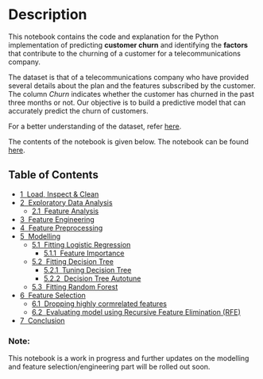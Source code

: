 # Description

This notebook contains the code and explanation for the Python implementation of predicting **customer churn** and identifying the **factors** that contribute to the churning of a customer for a telecommunications company.

The dataset is that of a telecommunications company who have provided several details about the plan and the features subscribed by the customer. The column _Churn_ indicates whether the customer has churned in the past three months or not. Our objective is to build a predictive model that can accurately predict the churn of customers.

For a better understanding of the dataset, refer [here](https://www.kaggle.com/blastchar/telco-customer-churn).

The contents of the notebook is given below. The notebook can be found [here]().

<h2>Table of Contents<span class="tocSkip"></span></h2>
<div class="toc"><ul class="toc-item"><li><span><a href="#Load,-Inspect-&amp;-Clean" data-toc-modified-id="Load,-Inspect-&amp;-Clean-1"><span class="toc-item-num">1&nbsp;&nbsp;</span>Load, Inspect &amp; Clean</a></span></li><li><span><a href="#Exploratory-Data-Analysis" data-toc-modified-id="Exploratory-Data-Analysis-2"><span class="toc-item-num">2&nbsp;&nbsp;</span>Exploratory Data Analysis</a></span><ul class="toc-item"><li><span><a href="#Feature-Analysis" data-toc-modified-id="Feature-Analysis-2.1"><span class="toc-item-num">2.1&nbsp;&nbsp;</span>Feature Analysis</a></span></li></ul></li><li><span><a href="#Feature-Engineering" data-toc-modified-id="Feature-Engineering-3"><span class="toc-item-num">3&nbsp;&nbsp;</span>Feature Engineering</a></span></li><li><span><a href="#Feature-Preprocessing" data-toc-modified-id="Feature-Preprocessing-4"><span class="toc-item-num">4&nbsp;&nbsp;</span>Feature Preprocessing</a></span></li><li><span><a href="#Modelling" data-toc-modified-id="Modelling-5"><span class="toc-item-num">5&nbsp;&nbsp;</span>Modelling</a></span><ul class="toc-item"><li><span><a href="#Fitting-Logistic-Regression" data-toc-modified-id="Fitting-Logistic-Regression-5.1"><span class="toc-item-num">5.1&nbsp;&nbsp;</span>Fitting Logistic Regression</a></span><ul class="toc-item"><li><span><a href="#Feature-Importance" data-toc-modified-id="Feature-Importance-5.1.1"><span class="toc-item-num">5.1.1&nbsp;&nbsp;</span>Feature Importance</a></span></li></ul></li><li><span><a href="#Fitting-Decision-Tree" data-toc-modified-id="Fitting-Decision-Tree-5.2"><span class="toc-item-num">5.2&nbsp;&nbsp;</span>Fitting Decision Tree</a></span><ul class="toc-item"><li><span><a href="#Tuning-Decision-Tree" data-toc-modified-id="Tuning-Decision-Tree-5.2.1"><span class="toc-item-num">5.2.1&nbsp;&nbsp;</span>Tuning Decision Tree</a></span></li><li><span><a href="#Decision-Tree-Autotune" data-toc-modified-id="Decision-Tree-Autotune-5.2.2"><span class="toc-item-num">5.2.2&nbsp;&nbsp;</span>Decision Tree Autotune</a></span></li></ul></li><li><span><a href="#Fitting-Random-Forest" data-toc-modified-id="Fitting-Random-Forest-5.3"><span class="toc-item-num">5.3&nbsp;&nbsp;</span>Fitting Random Forest</a></span></li></ul></li><li><span><a href="#Feature-Selection" data-toc-modified-id="Feature-Selection-6"><span class="toc-item-num">6&nbsp;&nbsp;</span>Feature Selection</a></span><ul class="toc-item"><li><span><a href="#Dropping-highly-cormrelated-features" data-toc-modified-id="Dropping-highly-cormrelated-features-6.1"><span class="toc-item-num">6.1&nbsp;&nbsp;</span>Dropping highly cormrelated features</a></span></li><li><span><a href="#Evaluating-model-using-Recursive-Feature-Elimination-(RFE)" data-toc-modified-id="Evaluating-model-using-Recursive-Feature-Elimination-(RFE)-6.2"><span class="toc-item-num">6.2&nbsp;&nbsp;</span>Evaluating model using Recursive Feature Elimination (RFE)</a></span></li></ul></li><li><span><a href="#Conclusion" data-toc-modified-id="Conclusion-7"><span class="toc-item-num">7&nbsp;&nbsp;</span>Conclusion</a></span></li></ul></div>

### Note:
This notebook is a work in progress and further updates on the modelling and feature selection/engineering part will be rolled out soon.
